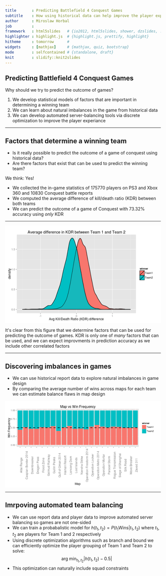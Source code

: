 ```yaml
---
title       : Predicting Battlefield 4 Conquest Games
subtitle    : How using historical data can help improve the player experiance
author      : Miroslaw Horbal
job         : 
framework   : html5slides   # {io2012, html5slides, shower, dzslides, ...}
highlighter : highlight.js  # {highlight.js, prettify, highlight}
hitheme     : tomorrow      # 
widgets     : [mathjax]     # {mathjax, quiz, bootstrap}
mode        : selfcontained # {standalone, draft}
knit        : slidify::knit2slides
---
```


## Predicting Battlefield 4 Conquest Games

Why should we try to predict the outcome of games? 

1. We develop statistical models of factors that are important in determining a winning team
2. We can learn about natural imbalances in the game from historical data
3. We can develop automated server-balancing tools via discrete optimization to 
improve the player experiance

---

## Factors that determine a winning team
- Is it really possible to predict the outcome of a game of conquest using 
historical data? 
- Are there factors that exist that can be used to predict the winning team?



We think: Yes!

- We collected the in-game statistics of 175770 players on PS3 and 
Xbox 360 and 10830 Conquest battle reports
- We computed the average difference of kill/death ratio (KDR) between both teams
- We can predict the outcome of a game of Conquest with 
73.32% accuracy using _only_
KDR

---

<img src="assets/fig/PlotKDRDensity.png" title="plot of chunk PlotKDRDensity" alt="plot of chunk PlotKDRDensity" style="display: block; margin: auto;" />

It's clear from this figure that we determine factors that can be used for predicting
the outcome of games. KDR is only one of _many_ factors that can be used, and we can expect
improvments in prediction accuracy as we include other correlated factors

---

## Discovering imbalances in games
- We can use historical report data to explore natural imbalances in game design
- By comparing the average number of wins across maps for each team we can estimate balance flaws in
map design

<img src="assets/fig/GetMapImbalance.png" title="plot of chunk GetMapImbalance" alt="plot of chunk GetMapImbalance" style="display: block; margin: auto;" />

---

## Imrpoving automated team balancing 

- We can use report data and player data to improve automated server balancing so games are not one-sided
- We can train a probabalistic model for $h(t_1, t_2) = P(t_1 \text{Wins} | t_1, t_2 )$ where $t_1, t_2$ are
players for Team 1 and 2 respectively 
- Using discrete optimization algorithms such as branch and bound we can efficiently optimize the player 
grouping of Team 1 and Team 2 to solve: $$\arg\!\min_{t_1,t_2} |h(t_1, t_2)-0.5|$$
- This optimization can naturally include squad constraints
